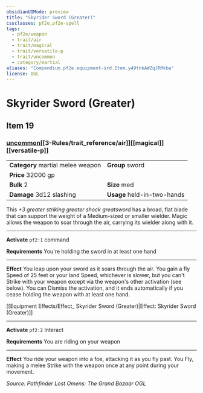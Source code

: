 ```yaml
---
obsidianUIMode: preview
title: "Skyrider Sword (Greater)"
cssclasses: pf2e,pf2e-spell
tags:
  - pf2e/weapon
  - trait/air
  - trait/magical
  - trait/versatile-p
  - trait/uncommon
  - category/martial
aliases: "Compendium.pf2e.equipment-srd.Item.y49tnkAWZqJRMkba"
license: OGL
---
```

# Skyrider Sword (Greater)
## Item 19
### [uncommon](uncommon "Uncommon Rarity Trait")[[3-Rules/trait_reference/air]][[magical]][[versatile-p]]

|  |  |
| -- | -- |
| **Category** martial melee weapon | **Group** sword |
| **Price** 32000 gp |  |
| **Bulk** 2 | **Size** med |
| **Damage** 3d12 slashing  | **Usage** held-in-two-hands |



This _+3 greater striking greater shock greatsword_ has a broad, flat blade that can support the weight of a Medium-sized or smaller wielder. Magic allows the weapon to soar through the air, carrying its wielder along with it.

* * *

**Activate** `pf2:1` command

**Requirements** You're holding the sword in at least one hand

* * *

**Effect** You leap upon your sword as it soars through the air. You gain a fly Speed of 25 feet or your land Speed, whichever is slower, but you can't Strike with your weapon except via the weapon's other activation (see below). You can Dismiss the activation, and it ends automatically if you cease holding the weapon with at least one hand.

[[Equipment Effects/Effect_ Skyrider Sword (Greater)|Effect: Skyrider Sword (Greater)]]

* * *

**Activate** `pf2:2` Interact

**Requirements** You are riding on your weapon

* * *

**Effect** You ride your weapon into a foe, attacking it as you fly past. You Fly, making a melee Strike with the weapon once at any point during your movement.

*Source: Pathfinder Lost Omens: The Grand Bazaar*
*OGL*